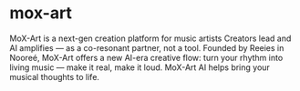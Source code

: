 # mox-art
MoX-Art is a next-gen creation platform for music artists Creators lead and AI amplifies — as a co-resonant partner, not a tool. Founded by Reeies in Nooreé, MoX-Art offers a new AI-era creative flow: turn your rhythm into living music — make it real, make it loud. MoX-Art AI helps bring your musical thoughts to life.
